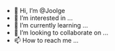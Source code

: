 - 👋 Hi, I’m @Joolge
- 👀 I’m interested in ...
- 🌱 I’m currently learning ...
- 💞️ I’m looking to collaborate on ...
- 📫 How to reach me ...

<!---
Joolge/Joolge is a ✨ special ✨ repository because its `README.md` (this file) appears on your GitHub profile.
You can click the Preview link to take a look at your changes.
--->
